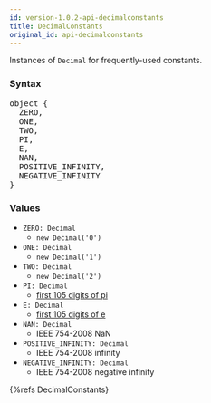 ```yaml
---
id: version-1.0.2-api-decimalconstants
title: DecimalConstants
original_id: api-decimalconstants
---
```


Instances of `Decimal` for frequently-used constants.


### Syntax

<pre class="syntax">
object {
  ZERO,
  ONE,
  TWO,
  PI,
  E,
  NAN,
  POSITIVE_INFINITY,
  NEGATIVE_INFINITY
}
</pre>

### Values

  - <code class="def">ZERO: <span>Decimal</span></code>
    - `new Decimal('0')`
  - <code class="def">ONE: <span>Decimal</span></code>
    - `new Decimal('1')`
  - <code class="def">TWO: <span>Decimal</span></code>
    - `new Decimal('2')`
  - <code class="def">PI: <span>Decimal</span></code>
    - [first 105 digits of pi](https://oeis.org/A000796/constant)
  - <code class="def">E: <span>Decimal</span></code>
    - [first 105 digits of e](https://oeis.org/A001113/constant)
  - <code class="def">NAN: <span>Decimal</span></code>
    - IEEE 754-2008 NaN
  - <code class="def">POSITIVE_INFINITY: <span>Decimal</span></code>
    - IEEE 754-2008 infinity
  - <code class="def">NEGATIVE_INFINITY: <span>Decimal</span></code>
    - IEEE 754-2008 negative infinity

{%refs DecimalConstants}